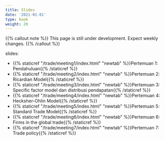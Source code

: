```yaml
---
title: Slides
date: '2021-01-01'
type: book
weight: 20
---
```


{{% callout note %}} This page is still under development. Expect weekly changes. {{% /callout %}}

slides:

- {{% staticref "/trade/meeting1/index.html" "newtab" %}}Pertemuan 1: Pendahuluan{{% /staticref %}}
- {{% staticref "/trade/meeting2/index.html" "newtab" %}}Pertemuan 2: Ricardian Model{{% /staticref %}}
- {{% staticref "/trade/meeting3/index.html" "newtab" %}}Pertemuan 3: Specific factor model dan distribusi pendapatan{{% /staticref %}}
- {{% staticref "/trade/meeting4/index.html" "newtab" %}}Pertemuan 4: Hecksher-Ohlin Model{{% /staticref %}}
- {{% staticref "/trade/meeting5/index.html" "newtab" %}}Pertemuan 5: Standard Trade Model{{% /staticref %}}
- {{% staticref "/trade/meeting6/index.html" "newtab" %}}Pertemuan 6: Firms in the global trade{{% /staticref %}}
- {{% staticref "/trade/meeting7/index.html" "newtab" %}}Pertemuan 7: Trade policy{{% /staticref %}}